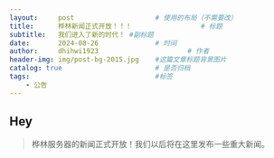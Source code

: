 ```yaml
---
layout:     post   				    # 使用的布局（不需要改）
title:      桦林新闻正式开放！！！ 				# 标题 
subtitle:   我们进入了新的时代！ #副标题
date:       2024-08-26 				# 时间
author:     dhihwi1923 						# 作者
header-img: img/post-bg-2015.jpg 	#这篇文章标题背景图片
catalog: true 						# 是否归档
tags:								#标签
    - 公告
---
```


## Hey
>桦林服务器的新闻正式开放！我们以后将在这里发布一些重大新闻。
